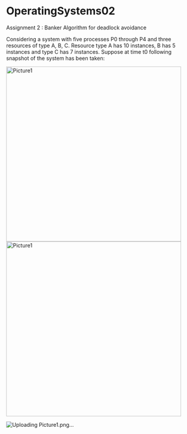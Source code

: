 # OperatingSystems02
Assignment 2 : Banker Algorithm for deadlock avoidance 

Considering a system with five processes P0 through P4 and three resources of type A, B, C. Resource type A has 10 instances, B has 5 instances and type C has 7 instances. Suppose at time t0 following snapshot of the system has been taken: 

<img width="468" alt="Picture1" src="https://github.com/user-attachments/assets/f27f60d6-5a20-4ebf-853b-b21252c23582" />
<img width="468" alt="Picture1" src="https://github.com/user-attachments/assets/26f0047e-f8ab-4f54-9336-0713814030bd" />

![Uploading Picture1.png…]()
